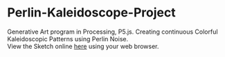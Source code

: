 # Perlin-Kaleidoscope-Project
Generative Art program in Processing, P5.js. Creating continuous Colorful Kaleidoscopic Patterns using Perlin Noise.  
View the Sketch online [here](https://openprocessing.org/sketch/1993445) using your web browser.
